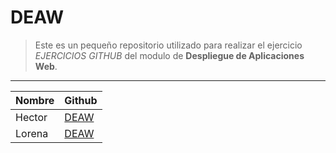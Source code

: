 # DEAW
>Este es un pequeño repositorio utilizado para realizar el ejercicio *EJERCICIOS GITHUB* del modulo de **Despliegue de Aplicaciones Web**.
---
|Nombre|Github                                          |
|------|------------------------------------------------|
|Hector|[DEAW](https://github.com/hectorsanzriesco/DEAW)|
|Lorena|[DEAW](https://github.com/lorenamp25/DEAW)      |